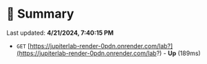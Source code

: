 # 📖 Summary
Last updated: **4/21/2024, 7:40:15 PM**

- `GET` [https://jupiterlab-render-0pdn.onrender.com/lab?](https://jupiterlab-render-0pdn.onrender.com/lab?) - **Up** (189ms)
